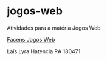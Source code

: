 # jogos-web
Atividades para a matéria Jogos Web

[Facens Jogos Web](https://januscahill.github.io/jogos-web/FacensJogosWeb.html)

Laís Lyra Hatencia
RA 180471
